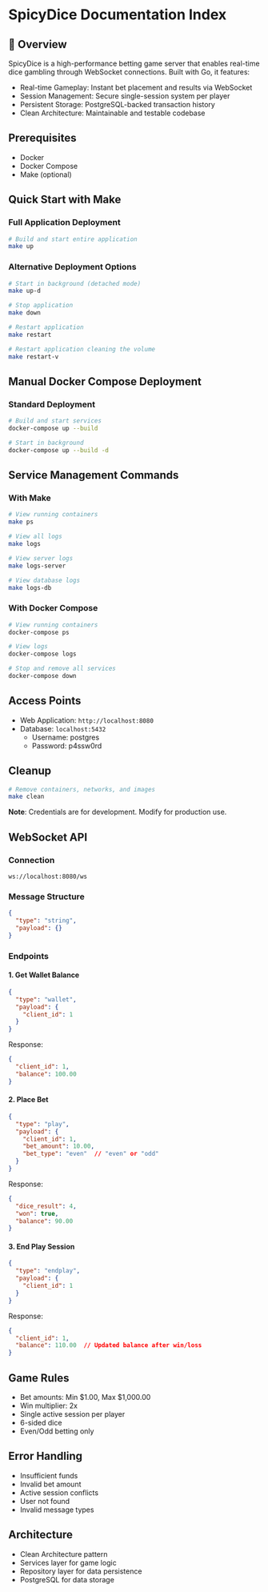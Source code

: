# SpicyDice Documentation Index

## 📖 Overview
SpicyDice is a high-performance betting game server that enables real-time dice gambling through WebSocket connections. Built with Go, it features:

- Real-time Gameplay: Instant bet placement and results via WebSocket
- Session Management: Secure single-session system per player
- Persistent Storage: PostgreSQL-backed transaction history
- Clean Architecture: Maintainable and testable codebase

## Prerequisites
- Docker
- Docker Compose
- Make (optional)

## Quick Start with Make

### Full Application Deployment
```bash
# Build and start entire application
make up
```

### Alternative Deployment Options
```bash
# Start in background (detached mode)
make up-d

# Stop application
make down

# Restart application
make restart

# Restart application cleaning the volume
make restart-v
```

## Manual Docker Compose Deployment

### Standard Deployment
```bash
# Build and start services
docker-compose up --build

# Start in background
docker-compose up --build -d
```

## Service Management Commands

### With Make
```bash
# View running containers
make ps

# View all logs
make logs

# View server logs
make logs-server

# View database logs
make logs-db
```

### With Docker Compose
```bash
# View running containers
docker-compose ps

# View logs
docker-compose logs

# Stop and remove all services
docker-compose down
```

## Access Points
- Web Application: `http://localhost:8080`
- Database: `localhost:5432`
  - Username: postgres
  - Password: p4ssw0rd

## Cleanup
```bash
# Remove containers, networks, and images
make clean
```

**Note**: Credentials are for development. Modify for production use.

## WebSocket API

### Connection
```
ws://localhost:8080/ws
```

### Message Structure
```json
{
  "type": "string",
  "payload": {}
}
```

### Endpoints

#### 1. Get Wallet Balance
```json
{
  "type": "wallet",
  "payload": {
    "client_id": 1
  }
}
```
Response:
```json
{
  "client_id": 1,
  "balance": 100.00
}
```

#### 2. Place Bet
```json
{
  "type": "play",
  "payload": {
    "client_id": 1,
    "bet_amount": 10.00,
    "bet_type": "even"  // "even" or "odd"
  }
}
```
Response:
```json
{
  "dice_result": 4,
  "won": true,
  "balance": 90.00
}
```

#### 3. End Play Session
```json
{
  "type": "endplay",
  "payload": {
    "client_id": 1
  }
}
```
Response:
```json
{
  "client_id": 1,
  "balance": 110.00  // Updated balance after win/loss
}
```

## Game Rules
- Bet amounts: Min $1.00, Max $1,000.00
- Win multiplier: 2x
- Single active session per player
- 6-sided dice
- Even/Odd betting only

## Error Handling
- Insufficient funds
- Invalid bet amount
- Active session conflicts
- User not found
- Invalid message types

## Architecture
- Clean Architecture pattern
- Services layer for game logic
- Repository layer for data persistence
- PostgreSQL for data storage
